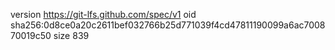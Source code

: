 version https://git-lfs.github.com/spec/v1
oid sha256:0d8ce0a20c2611bef032766b25d771039f4cd47811190099a6ac700870019c50
size 839
